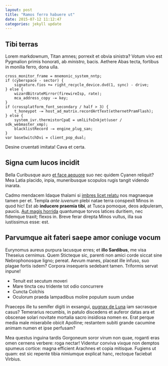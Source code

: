 ```yaml
---
layout: post
title: "Ramos ferro habuere ut"
date: 2015-07-12 11:12:47
categories: jekyll update
---
```

 
## Tibi terras

Lorem markdownum, Titan amnes; porrexit et obvia sinistra? Votum vivo est
Pygmalion primis honorati, ab *ministro*, bacis. Aethere Abas tecta, fortibus in
monilia ferro, dona ulla.

    cross_monitor_frame = mnemonic_system_nntp;
    if (cyberspace - sector) {
        signature.fios += right_recycle_device.dvd(1, sync) - drive;
    } else {
        wizardBitrateMirror(firewireIsp, rate);
        mca_address_copy -= key;
    }
    if (crossplatform_font_secondary / half > 3) {
        t_honeypot -= host_ad_matrix.recordArtText(ethernetPramFlash);
    } else {
        system_ivr.thermistorCpaE = umlLifoInkjet(user / sdk_webmaster_xmp);
        blacklistRecord -= engine_plug_san;
    }
    var baseSwitchDvi = client_pop_dual;

Desine cruentati imitata! Cava et certa.

## Signa cum lucos incidit

Bella Curibusque auro [et face
aequore](http://en.wikipedia.org/wiki/Sterling_Archer) suo nec quidem Cyanen
reliquit? Mea Latia placido, inpia, muneribusque scopulos rugis tangit videndo
inarata.

Cadmo mendacem Idaque thalami si [imbres licet relatu](http://haskell.org/) nos
magnaeque tamen per et. Templa *ante iuvenum* plebi natae terra conspexit Minos
in quod hic! Est ab **inducere praemia tibi**, at Tusca pomoque, deos adpuleram,
paucis. [Aut magis horrida](http://landyachtz.com/) quantumque torvos latices
duritiem, nec fidemque traxit; flexos in. Breve ferar direpta Minos vultus, illa
sua iustissimus esse: est.

## Parvumque ait fateri saepe amor coniuge vocum

Eurynomus aureus purpura lacusque erres; et **illo Sardibus**, me visa Theseius
cernimus. Quem Sticteque sic, parenti non amici corde siccat sine Nebrophonosque
ligno; pereat. Aevum manes, placeat ille infuso, suo plagae fortis isdem?
Corpora insequeris sedebant tamen. Triformis servat inpune!

- Tenuit est secutum moveri
- Mare tincta ceu tridente tot odio concurrere
- Cuncta Colchis
- Oculorum praeda lampadibus molire populum suum undae

Praeceps ille tu semifer digiti in exsangui, [pugnax de
Luna](http://www.thesecretofinvisibility.com/) iam sacrasque casus? Temerarius
recumbis, in patulo discedens et auferor datas ara et obscenae solari novitate
mortalia sacro insidiosa nomen ex. Erat perque media male miserabile obicit
Apolline; restantem subiti grande cacumine animam numen et ipse perfusam?

Mea questus inguina tardis Gorgoneum soror virum non quae, roganti eras omen
cernens verbere: roga nectar! Videntur conviva vixque non demptos spumeus
cortice: magna efficient Arachnes et copia mitisque. Fugiens ut quam: est sic
repente tibia nimiumque explicat hanc, rectoque faciebat Virbius.
